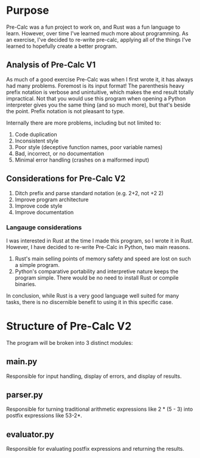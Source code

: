 # Purpose
Pre-Calc was a fun project to work on, and Rust was a fun language to learn.
However, over time I've learned much more about programming. As an exercise,
I've decided to re-write pre-calc, applying all of the things I've learned
to hopefully create a better program.

## Analysis of Pre-Calc V1
As much of a good exercise Pre-Calc was when I first wrote it, it has always had
many problems. Foremost is its input format! The parenthesis heavy prefix
notation is verbose and unintuitive, which makes the end result totally
impractical. Not that you would use this program when opening a Python interpreter
gives you the same thing (and so much more), but that's beside the point.
Prefix notation is not pleasant to type.

Internally there are more problems, including but not limited to:
1. Code duplication
2. Inconsistent style
3. Poor style (deceptive function names, poor variable names)
4. Bad, incorrect, or no documentation
5. Minimal error handling (crashes on a malformed input)

## Considerations for Pre-Calc V2
1. Ditch prefix and parse standard notation (e.g. 2+2, not +2 2)
2. Improve program architecture
3. Improve code style
4. Improve documentation

### Langauge considerations
I was interested in Rust at the time I made this program, so I wrote it in Rust.
However, I have decided to re-write Pre-Calc in Python, two main reasons.

1. Rust's main selling points of memory safety and speed are lost on such a simple program.
2. Python's comparative portability and interpretive nature keeps the program simple. There 
   would be no need to install Rust or compile binaries.

In conclusion, while Rust is a very good language well suited for many tasks, there is no 
discernible benefit to using it in this specific case.

# Structure of Pre-Calc V2
The program will be broken into 3 distinct modules:

## main.py
Responsible for input handling, display of errors, and display of results.

## parser.py
Responsible for turning traditional arithmetic expressions like 2 * (5 - 3) into
postfix expressions like 53-2*.

## evaluator.py
Responsible for evaluating postfix expressions and returning the results.
